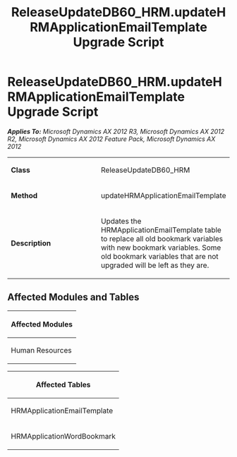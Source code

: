 ﻿---
title: ReleaseUpdateDB60_HRM.updateHRMApplicationEmailTemplate Upgrade Script
TOCTitle: ReleaseUpdateDB60_HRM.updateHRMApplicationEmailTemplate Upgrade Script
ms:assetid: af4272e6-8971-db14-f8ed-5c33b3fb6a36
ms:mtpsurl: https://msdn.microsoft.com/en-us/library/JJ686575(v=AX.60)
ms:contentKeyID: 49710529
ms.date: 05/18/2015
mtps_version: v=AX.60
---

# ReleaseUpdateDB60\_HRM.updateHRMApplicationEmailTemplate Upgrade Script 


_**Applies To:** Microsoft Dynamics AX 2012 R3, Microsoft Dynamics AX 2012 R2, Microsoft Dynamics AX 2012 Feature Pack, Microsoft Dynamics AX 2012_

<table>
<colgroup>
<col style="width: 50%" />
<col style="width: 50%" />
</colgroup>
<tbody>
<tr class="odd">
<td><p><strong>Class</strong></p></td>
<td><p>ReleaseUpdateDB60_HRM</p></td>
</tr>
<tr class="even">
<td><p><strong>Method</strong></p></td>
<td><p>updateHRMApplicationEmailTemplate</p></td>
</tr>
<tr class="odd">
<td><p><strong>Description</strong></p></td>
<td><p>Updates the HRMApplicationEmailTemplate table to replace all old bookmark variables with new bookmark variables. Some old bookmark variables that are not upgraded will be left as they are.</p></td>
</tr>
</tbody>
</table>


## Affected Modules and Tables

<table>
<colgroup>
<col style="width: 100%" />
</colgroup>
<thead>
<tr class="header">
<th><p>Affected Modules</p></th>
</tr>
</thead>
<tbody>
<tr class="odd">
<td><p>Human Resources</p></td>
</tr>
</tbody>
</table>


<table>
<colgroup>
<col style="width: 100%" />
</colgroup>
<thead>
<tr class="header">
<th><p>Affected Tables</p></th>
</tr>
</thead>
<tbody>
<tr class="odd">
<td><p>HRMApplicationEmailTemplate</p></td>
</tr>
<tr class="even">
<td><p>HRMApplicationWordBookmark</p></td>
</tr>
</tbody>
</table>

  


